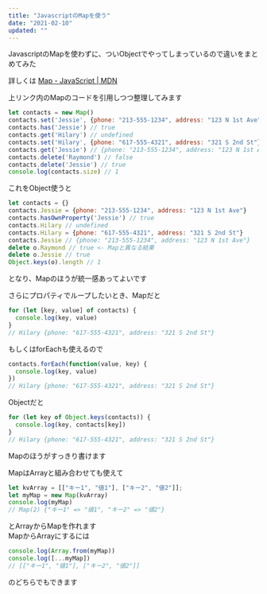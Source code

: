 ```yaml
---
title: "JavascriptのMapを使う"
date: "2021-02-10"
updated: ""
---
```


JavascriptのMapを使わずに、ついObjectでやってしまっているので違いをまとめてみた

詳しくは
[Map \- JavaScript \| MDN](https://developer.mozilla.org/ja/docs/Web/JavaScript/Reference/Global_Objects/Map)

上リンク内のMapのコードを引用しつつ整理してみます

```javascript
let contacts = new Map()
contacts.set('Jessie', {phone: "213-555-1234", address: "123 N 1st Ave"})
contacts.has('Jessie') // true
contacts.get('Hilary') // undefined
contacts.set('Hilary', {phone: "617-555-4321", address: "321 S 2nd St"})
contacts.get('Jessie') // {phone: "213-555-1234", address: "123 N 1st Ave"}
contacts.delete('Raymond') // false
contacts.delete('Jessie') // true
console.log(contacts.size) // 1
```

これをObject使うと

```javascript
let contacts = {}
contacts.Jessie = {phone: "213-555-1234", address: "123 N 1st Ave"}
contacts.hasOwnProperty('Jessie') // true
contacts.Hilary // undefined
contacts.Hilary = {phone: "617-555-4321", address: "321 S 2nd St"}
contacts.Jessie // {phone: "213-555-1234", address: "123 N 1st Ave"}
delete o.Raymond // true <- Mapと異なる結果
delete o.Jessie // true
Object.keys(o).length // 1
```

となり、Mapのほうが統一感あってよいです

さらにプロパティでループしたいとき、Mapだと

```javascript
for (let [key, value] of contacts) {
  console.log(key, value)
}
// Hilary {phone: "617-555-4321", address: "321 S 2nd St"}
```

もしくはforEachも使えるので

```javascript
contacts.forEach(function(value, key) {
  console.log(key, value)
})
// Hilary {phone: "617-555-4321", address: "321 S 2nd St"}
```

Objectだと

```javascript
for (let key of Object.keys(contacts)) {
  console.log(key, contacts[key])
}
// Hilary {phone: "617-555-4321", address: "321 S 2nd St"}
```

Mapのほうがすっきり書けます

MapはArrayと組み合わせても使えて

```javascript
let kvArray = [["キー1", "値1"], ["キー2", "値2"]];
let myMap = new Map(kvArray)
console.log(myMap)
// Map(2) {"キー1" => "値1", "キー2" => "値2"}
```

とArrayからMapを作れます  
MapからArrayにするには

```javascript
console.log(Array.from(myMap))
console.log([...myMap])
// [["キー1", "値1"], ["キー2", "値2"]]
```

のどちらでもできます
